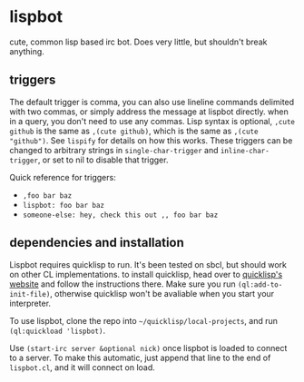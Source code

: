 # lispbot
cute, common lisp based irc bot. Does very little, but shouldn't break anything.

## triggers
The default trigger is comma, you can also use lineline commands delimited with two commas,
or simply address the message at lispbot directly. when in a query, you don't need to use any commas. Lisp syntax is optional, `,cute github` is the same as `,(cute github)`, which is the same as 
`,(cute "github")`. See `lispify` for details on how this works. These triggers can be changed to arbitrary strings in `single-char-trigger` and `inline-char-trigger`, or set to nil to disable that
trigger.

Quick reference for triggers:
* `,foo bar baz`
* `lispbot: foo bar baz`
* `someone-else: hey, check this out ,, foo bar baz`

## dependencies and installation

Lispbot requires quicklisp to run. It's been tested on sbcl, but should work on other CL implementations.
to install quicklisp, head over to [quicklisp's website](https://www.quicklisp.org/beta/) and follow 
the instructions there. Make sure you run `(ql:add-to-init-file)`, otherwise quicklisp won't be avaliable 
when you start your interpreter.

To use lispbot, clone the repo into `~/quicklisp/local-projects`, and run `(ql:quickload 'lispbot)`.

Use `(start-irc server &optional nick)` once lispbot is loaded to connect to a server. To make this automatic, just append that line to the end of `lispbot.cl`, and it will connect on load.
